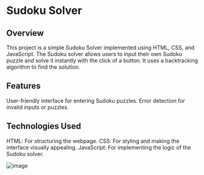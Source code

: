 # Sudoku Solver
## Overview
This project is a simple Sudoku Solver implemented using HTML, CSS, and JavaScript. The Sudoku solver allows users to input their own Sudoku puzzle and solve it instantly with the click of a button. It uses a backtracking algorithm to find the solution.

## Features
User-friendly interface for entering Sudoku puzzles.
Error detection for invalid inputs or puzzles.

## Technologies Used
HTML: For structuring the webpage.
CSS: For styling and making the interface visually appealing.
JavaScript: For implementing the logic of the Sudoku solver.









![image](https://github.com/user-attachments/assets/b9fbd4f7-18ae-40a9-9a8f-a5744cc1211f)

